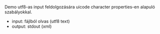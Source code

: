 Demo utf8-as input feldolgozására uicode character properties-en alapuló
szabályokkal.

* input: fájlból olvas (utf8 text)
* output: stdout (xml)

